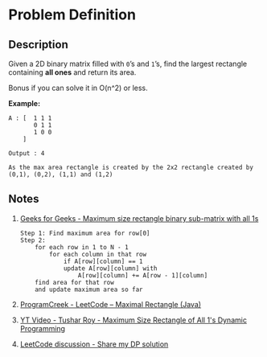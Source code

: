 # Problem Definition

## Description

Given a 2D binary matrix filled with `0`’s and `1`’s, find the largest rectangle containing **all ones** and return its area.

Bonus if you can solve it in O(n^2) or less.

**Example:**

```text
A : [  1 1 1
       0 1 1
       1 0 0
    ]

Output : 4

As the max area rectangle is created by the 2x2 rectangle created by (0,1), (0,2), (1,1) and (1,2)
```

## Notes

1. [Geeks for Geeks - Maximum size rectangle binary sub-matrix with all 1s](https://www.geeksforgeeks.org/maximum-size-rectangle-binary-sub-matrix-1s/)

    ```text
    Step 1: Find maximum area for row[0]
    Step 2:
        for each row in 1 to N - 1
            for each column in that row
                if A[row][column] == 1
                update A[row][column] with
                    A[row][column] += A[row - 1][column]
        find area for that row
        and update maximum area so far
    ```

1. [ProgramCreek - LeetCode – Maximal Rectangle (Java)](https://www.programcreek.com/2014/05/leetcode-maximal-rectangle-java/)
1. [YT Video - Tushar Roy - Maximum Size Rectangle of All 1's Dynamic Programming](https://www.youtube.com/watch?v=g8bSdXCG-lA)
1. [LeetCode discussion - Share my DP solution](https://leetcode.com/problems/maximal-rectangle/discuss/29054/Share-my-DP-solution)